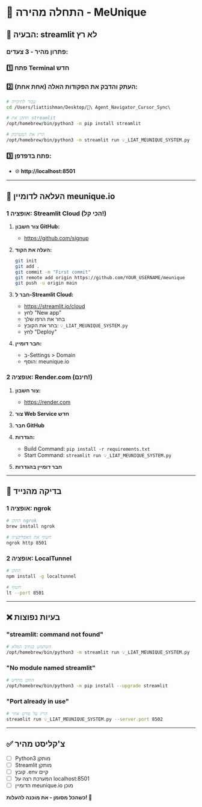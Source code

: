 # 🚀 התחלה מהירה - MeUnique

## 🔴 הבעיה: streamlit לא רץ

### פתרון מהיר - 3 צעדים:

### 1️⃣ **פתח Terminal חדש**

### 2️⃣ **העתק והדבק את הפקודות האלה (אחת אחת):**

```bash
# עבור לתיקייה
cd /Users/liattishman/Desktop/🧠\ Agent_Navigator_Cursor_Sync\ 

# התקן את streamlit
/opt/homebrew/bin/python3 -m pip install streamlit

# הרץ את המערכת
/opt/homebrew/bin/python3 -m streamlit run 💡_LIAT_MEUNIQUE_SYSTEM.py
```

### 3️⃣ **פתח בדפדפן:**
- 🌐 **http://localhost:8501**

---

## 🎯 העלאה לדומיין meunique.io

### אופציה 1: Streamlit Cloud (הכי קל!)

1. **צור חשבון GitHub:**
   - https://github.com/signup
   
2. **העלה את הקוד:**
   ```bash
   git init
   git add .
   git commit -m "First commit"
   git remote add origin https://github.com/YOUR_USERNAME/meunique
   git push -u origin main
   ```

3. **חבר ל-Streamlit Cloud:**
   - https://streamlit.io/cloud
   - לחץ "New app"
   - בחר את הרפו שלך
   - בחר את הקובץ: `💡_LIAT_MEUNIQUE_SYSTEM.py`
   - לחץ "Deploy"

4. **חבר דומיין:**
   - ב-Settings > Domain
   - הוסף: meunique.io

### אופציה 2: Render.com (חינם!)

1. **צור חשבון:**
   - https://render.com

2. **צור Web Service חדש**

3. **חבר GitHub**

4. **הגדרות:**
   - Build Command: `pip install -r requirements.txt`
   - Start Command: `streamlit run 💡_LIAT_MEUNIQUE_SYSTEM.py`

5. **חבר דומיין בהגדרות**

---

## 📱 בדיקה מהנייד

### אופציה 1: ngrok
```bash
# התקן ngrok
brew install ngrok

# חשוף את האפליקציה
ngrok http 8501
```

### אופציה 2: LocalTunnel
```bash
# התקן
npm install -g localtunnel

# חשוף
lt --port 8501
```

---

## ❌ בעיות נפוצות

### "streamlit: command not found"
```bash
# השתמש בנתיב המלא
/opt/homebrew/bin/python3 -m streamlit run 💡_LIAT_MEUNIQUE_SYSTEM.py
```

### "No module named streamlit"
```bash
# התקן מחדש
/opt/homebrew/bin/python3 -m pip install --upgrade streamlit
```

### "Port already in use"
```bash
# הרץ על פורט אחר
streamlit run 💡_LIAT_MEUNIQUE_SYSTEM.py --server.port 8502
```

---

## ✅ צ'קליסט מהיר

- [ ] Python3 מותקן
- [ ] Streamlit מותקן
- [ ] קובץ .env קיים
- [ ] המערכת רצה על localhost:8501
- [ ] הדומיין meunique.io מוכן

**כשהכל מסומן - את מוכנה להעלות! 🚀** 